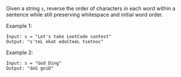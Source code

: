 Given a string `s`, reverse the order of characters in each word within a sentence while still preserving whitespace and initial word order.

 
Example 1:
```
Input: s = "Let's take LeetCode contest"
Output: "s'teL ekat edoCteeL tsetnoc"
```
Example 2:
```
Input: s = "God Ding"
Output: "doG gniD"
```

